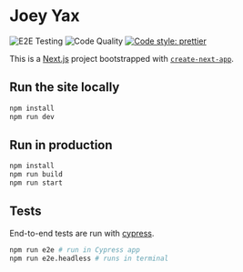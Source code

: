 # Joey Yax

![E2E Testing](https://github.com/joeyyax/joeyyax.com/actions/workflows/cypress.yml/badge.svg) ![Code Quality](https://github.com/joeyyax/joeyyax.com/actions/workflows/codeql-analysis.yml/badge.svg) [![Code style: prettier](https://img.shields.io/badge/code_style-prettier-ff69b4.svg)](https://github.com/prettier/prettier)

This is a [Next.js](https://nextjs.org/) project bootstrapped with [`create-next-app`](https://github.com/vercel/next.js/tree/canary/packages/create-next-app).

## Run the site locally

```sh
npm install
npm run dev
```

## Run in production

```sh
npm install
npm run build
npm run start
```

## Tests

End-to-end tests are run with [cypress](https://www.cypress.io/).

```sh
npm run e2e # run in Cypress app
npm run e2e.headless # runs in terminal
```

